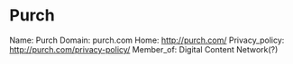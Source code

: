 
# Purch

Name: Purch
Domain: purch.com
Home: http://purch.com/
Privacy_policy: http://purch.com/privacy-policy/
Member_of: Digital Content Network(?)

